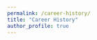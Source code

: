 ```yaml
---
permalink: /career-history/
title: "Career History"
author_profile: true
---
```


<div id="vis"></div>
<script>
    const spec = {
  "$schema": "https://vega.github.io/schema/vega-lite/v6.json",
  "width": 1000,
  "height": 550,
  "config": {
    "legend": {"disable": true}
  },
  "data": {
    "name": "myCV",
    "url": "https://raw.githubusercontent.com/ishibaki/ishibaki.github.io/refs/heads/master/_data/career.csv"
  },
  "transform": [
    {
      "window": [{"op": "row_number", "as": "row_index"}]
    },
    {
      "joinaggregate": [
        {
          "op": "count",    // カウント操作
          "field": "*",     // 全行を対象
          "as": "content_num"
        }
      ],
      "groupby": ["section"]  // section ごとに集計
    },
    {
      "calculate": "datum.section === 'Institution' ? 0: datum.section === 'Education' ? 1: datum.section === 'Work History' ? 2: datum.section === 'Publications' ? 3: datum.section === 'Awards' ? 4: 5", "as": "sectionID"
    },
    {
      "calculate": "datum.section === 'Institution' ? 0: datum.section === 'Education' ? -(+datum.order_id % 2)+1 + 1: datum.section === 'Work History' ? -(+datum.order_id % 2)+1 + 3: datum.section === 'Publications' ? (+datum.order_id-1) + 5: datum.section === 'Awards' ? (+datum.order_id-1) + 19: (+datum.order_id-1) + 26", "as": "contentBase"
    },
    {
      "joinaggregate": [
        {
          "op":   "min",
          "field":"contentBase",
          "as":   "min_cBase"
        },
        {
          "op":   "max",
          "field":"contentBase",
          "as":   "max_cBase"
        }
      ],
      "groupby": ["section"]
    },
    {
      "calculate": "+datum.max_cBase + 1",
      "as":        "max_cBase"
    },
    {
      "calculate": "-(+datum.min_cBase + +datum.max_cBase)/2",
      "as":        "sectionBase"
    },
    {
      "calculate":
        "datum.end != null ? (datum.start + datum.end)/2 : datum.start",
      "as": "midpoint"
    },
    {
      "calculate": "datum.end === null ? -datum.contentBase - 0.6 : -datum.contentBase",
      "as": "y"
    },
    {
      "calculate":
        "-datum.contentBase-1",
      "as": "y2"
    },
    {
      "calculate":
        "(datum.y + datum.y2)/2-0.2",
      "as": "y_midpoint"
    }
  ],
  "layer": [
    {
      "description": "Section backgrounds",
      "transform": [
        {
          "aggregate": [
            {
              "op": "min", "field": "contentBase", "as": "bgY"
            },
            {
              "op": "max", "field": "contentBase", "as": "bgY2"
            },
          ],
          "groupby": ["section"]
        },
        {"calculate": "-datum.bgY", "as": "bgY"},
        {"calculate": "-datum.bgY2-1", "as": "bgY2"}
      ],
      "mark": {"type": "rect", "opacity": 0.5, "stroke": null, "strokeWidth": 1},
      "encoding": {
        "x": {"value": 0},
        "x2": {"value": 1000},
        "y": {"field": "bgY", "type": "quantitative"},
        "y2": {"field": "bgY2", "type": "quantitative"},
        "color": {"field": "section", "type": "nominal", "scale": {"range": ["#e1f5fe", "#f3e5f5", "#e8f5e8", "#fff3e0", "#ffebee"]}}
      }
    },
    {
      "description": "Section labels",
      "transform": [
        {"aggregate": [{"op": "mean", "field": "sectionBase", "as": "labelY"}], "groupby": ["section"]}
      ],
      "mark": {"type": "text", "align": "right", "baseline": "middle", "fontSize": 12, "fontWeight": "bold", "dx": -10},
      "encoding": {
        "x": {"value": 0},
        "y": {"field": "labelY", "type": "quantitative"},
        "text": {"field": "section", "type": "nominal"}
      }
    },
    {
      "description": "Period events (rectangles)",
      "transform": [{"filter": "datum.end != null"}],
      "mark": {"type": "rect", "stroke": "#000", "strokeWidth": 1},
      "encoding": {
        "x": {"field": "start", "type": "temporal", "title": "Year"},
        "x2": {"field": "end", "type": "temporal"},
        "y": {"field": "y", "type": "quantitative"},
        "y2": {"field": "y2", "type": "quantitative"},
        "color": {
          "field": "section",
          "type": "nominal",
          "scale": {"range": ["#90caf9", "#ce93d8", "#a5d6a7", "#ffcc02", "#ffab91"]}
        },
        "tooltip": [
          {"field": "title", "type": "nominal"},
          {"field": "start", "type": "temporal", "format": "%Y-%m-%d"},
          {"field": "end", "type": "temporal", "format": "%Y-%m-%d"}
        ]
      }
    },
    {
      "description": "Period event labels",
      "transform": [{"filter": "datum.end != null"}],
      "mark": {"type": "text", "align": "center", "baseline": "center", "fontSize": 9},
      "encoding": {
        "x": {"field": "midpoint", "type": "temporal"},
        "y": {"field": "y_midpoint", "type": "quantitative"},
        "text": {"field": "title", "type": "nominal"}
      }
    },
    {
      "description": "Point events, Publication",
      "transform": [{"filter": "datum.end === null && datum.section === 'Publications'"}],
      "mark": {"type": "point", "size": 100, "strokeWidth": 2},
      "encoding": {
        "x": {"field": "start", "type": "temporal"},
        "y": {"field": "y", "type": "quantitative"},
        "shape": {
          "condition": {"test": "datum.crit === 'true'", "value": "diamond"},
          "value": "circle"
        },
        "color": {
          "condition": {"test": "datum.crit", "value": "#f00"},
          "value": "#00f"
        },
        "stroke": {
          "condition": {"test": "datum.crit === 'true'", "value": "#f00"},
          "value": "#000"
        },
        "tooltip": [
          {"field": "title", "type": "nominal"},
          {"field": "start", "type": "temporal", "format": "%Y-%m-%d"},
          {"field": "url", "type":"nominal"}
        ]
      }
    },
    {
      "description": "Point event labels, Publication",
      "transform": [{"filter": "datum.end === null && datum.section === 'Publications'"}],
      "mark": {"type": "text", "align": "right", "baseline": "middle", "fontSize": 8, "dx": -8},
      "encoding": {
        "x": {"field": "start", "type": "temporal"},
        "y": {"field": "y", "type": "quantitative"},
        "text": {"field": "title", "type": "nominal"},
        "href": {"field": "url", "type": "nominal"}
      }
    },
    {
      "description": "Point events, Awards",
      "transform": [{"filter": "datum.end === null && datum.section === 'Awards'"}],
      "mark": {"type": "point", "size": 100, "strokeWidth": 2},
      "encoding": {
        "x": {"field": "start", "type": "temporal"},
        "y": {"field": "y", "type": "quantitative"},
        "shape": {
          "value": "square"
        },
        "stroke": {
          "value": "#000"
        },
        "tooltip": [
          {"field": "title", "type": "nominal"},
          {"field": "start", "type": "temporal", "format": "%Y-%m-%d"},
          {"field": "url"}
        ]
      }
    },
    {
      "description": "Point event labels, Awards",
      "transform": [{"filter": "datum.end === null && datum.section === 'Awards'"}],
      "mark": {"type": "text", "align": "right", "baseline": "middle", "fontSize": 8, "dx": -8},
      "encoding": {
        "x": {"field": "start", "type": "temporal"},
        "y": {"field": "y", "type": "quantitative"},
        "text": {"field": "title", "type": "nominal"},
        "href": {"field": "url", "type":"nominal"}
      }
    },
    {
      "description": "Point events, Fuding",
      "transform": [{"filter": "datum.end === null && datum.section === 'Funding'"}],
      "mark": {"type": "point", "size": 100, "strokeWidth": 2},
      "encoding": {
        "x": {"field": "start", "type": "temporal"},
        "y": {"field": "y", "type": "quantitative"},
        "shape": {
          "value": "triangle"
        },
        "stroke": {
          "value": "#000"
        },
        "tooltip": [
          {"field": "title", "type": "nominal"},
          {"field": "start", "type": "temporal", "format": "%Y-%m-%d"}
        ]
      }
    },
    {
      "description": "Point event labels, Funding",
      "transform": [{"filter": "datum.end === null && datum.section === 'Funding'"}],
      "mark": {"type": "text", "align": "right", "baseline": "middle", "fontSize": 8, "dx": -8},
      "encoding": {
        "x": {"field": "start", "type": "temporal"},
        "y": {"field": "y", "type": "quantitative"},
        "text": {"field": "title", "type": "nominal"}
      }
    },
  ],
  "encoding": {
    "x": {
      "field": "start",
      "type": "temporal",
      "scale": {
        "domain": ["2009-12-31", "2028-01-01"],
      },
    "axis": {"format": "%Y"}
    },
    "y": {
      "field": "y",
      "type": "quantitative",
      "scale": {
        "domain": {
          "data": "myCV",
          "field": "y"
        }
      },
      "axis": {
        "ticks": false,
        "labels": false,
        "domain": false,
        "title": false
      }
    },
  }
};
    vegaEmbed('#vis', spec);
</script>
